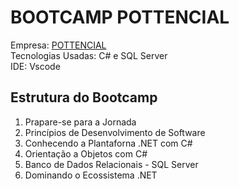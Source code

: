 # BOOTCAMP POTTENCIAL

Empresa: [POTTENCIAL](https://www.pottencial.com.br/) <br/>
Tecnologias Usadas:  C#  e  SQL Server  <br/>
IDE: Vscode <br/>


## Estrutura do Bootcamp

1. Prapare-se para a Jornada 
2. Princípios de Desenvolvimento de  Software
3. Conhecendo a Plantaforna .NET com C# 
4. Orientação a Objetos com C# 
5. Banco de Dados Relacionais - SQL Server 
6. Dominando o Ecossistema .NET 
